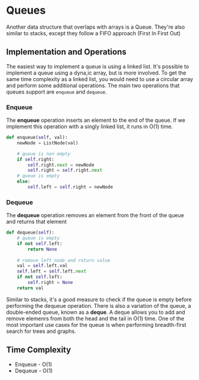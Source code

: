 # Queues
Another data structure that overlaps with arrays is a Queue. They're also similar to stacks, except they follow a FIFO approach (First In First Out)

## Implementation and Operations
The easiest way to implement a queue is using a linked list. It's possible to implement a queue using a dyna,ic array, but is more involved. To get the same time complexity as a linked list, you would need to use a circular array and perform some additional operations. The main two operations that queues support are `enqueue` and `dequeue`.

### Enqueue
The **enqueue** operation inserts an element to the end of the queue. If we implement this operation with a singly linked list, it runs in O(1) time.
```py
def enqueue(self, val):
    newNode = ListNode(val)

    # queue is non empty
    if self.right:
        self.right.next = newNode
        self.right = self.right.next
    # queue is empty
    else:
        self.left = self.right = newNode
```

### Dequeue
The **dequeue** operation removes an element from the front of the queue and returns that element
```py
def dequeue(self):
    # queue is empty
    if not self.left:
        return None
    
    # remove left node and return value
    val = self.left.val
    self.left = self.left.next
    if not self.left:
        self.right = None
    return val
```
Similar to stacks, it's a good measure to check if the queue is empty before performing the dequeue operation. There is also a variation of the queue, a double-ended queue, known as a **deque**. A deque allows you to add and remove elemenrs from both the head and the tail in O(1) time. One of the most important use cases for the queue is when performing breadth-first search for trees and graphs.

## Time Complexity
* Enqueue - O(1)
* Dequeue - O(1)
